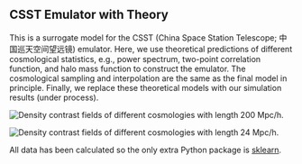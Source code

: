 ## CSST Emulator with Theory 
This is a surrogate model for the CSST (China Space Station Telescope; 中国巡天空间望远镜) emulator.
Here, we use theoretical predictions of different cosmological statistics, e.g., power spectrum, two-point correlation function, and halo mass function to construct the emulator.
The cosmological sampling and interpolation are the same as the final model in principle. 
Finally, we replace these theoretical models with our simulation results (under process).


![Density contrast fields of different cosmologies with length 200 Mpc/h.](https://github.com/czymh/emu-theory/blob/master/pic/field_cosmos_lowres.gif?raw=true)


![Density contrast fields of different cosmologies with length 24 Mpc/h.](https://github.com/czymh/emu-theory/blob/master/pic/halo_cosmos_lowres.gif?raw=true)


All data has been calculated so the only extra Python package is [sklearn](https://scikit-learn.org/stable/).
